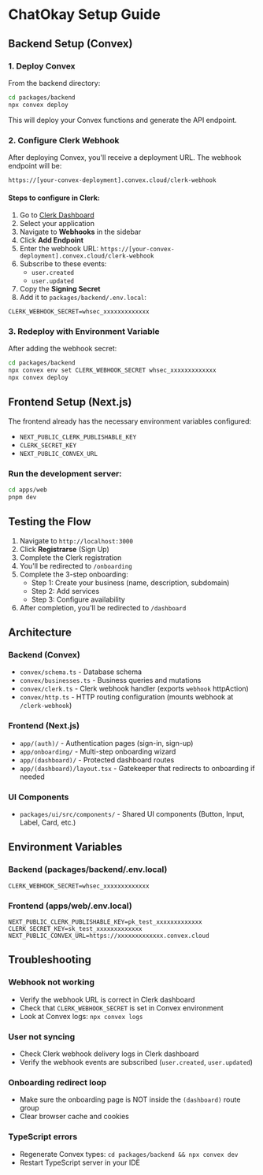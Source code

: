 # ChatOkay Setup Guide

## Backend Setup (Convex)

### 1. Deploy Convex

From the backend directory:

```bash
cd packages/backend
npx convex deploy
```

This will deploy your Convex functions and generate the API endpoint.

### 2. Configure Clerk Webhook

After deploying Convex, you'll receive a deployment URL. The webhook endpoint will be:

```
https://[your-convex-deployment].convex.cloud/clerk-webhook
```

#### Steps to configure in Clerk:

1. Go to [Clerk Dashboard](https://dashboard.clerk.com)
2. Select your application
3. Navigate to **Webhooks** in the sidebar
4. Click **Add Endpoint**
5. Enter the webhook URL: `https://[your-convex-deployment].convex.cloud/clerk-webhook`
6. Subscribe to these events:
   - `user.created`
   - `user.updated`
7. Copy the **Signing Secret**
8. Add it to `packages/backend/.env.local`:

```env
CLERK_WEBHOOK_SECRET=whsec_xxxxxxxxxxxxx
```

### 3. Redeploy with Environment Variable

After adding the webhook secret:

```bash
cd packages/backend
npx convex env set CLERK_WEBHOOK_SECRET whsec_xxxxxxxxxxxxx
npx convex deploy
```

## Frontend Setup (Next.js)

The frontend already has the necessary environment variables configured:
- `NEXT_PUBLIC_CLERK_PUBLISHABLE_KEY`
- `CLERK_SECRET_KEY`
- `NEXT_PUBLIC_CONVEX_URL`

### Run the development server:

```bash
cd apps/web
pnpm dev
```

## Testing the Flow

1. Navigate to `http://localhost:3000`
2. Click **Registrarse** (Sign Up)
3. Complete the Clerk registration
4. You'll be redirected to `/onboarding`
5. Complete the 3-step onboarding:
   - Step 1: Create your business (name, description, subdomain)
   - Step 2: Add services
   - Step 3: Configure availability
6. After completion, you'll be redirected to `/dashboard`

## Architecture

### Backend (Convex)
- `convex/schema.ts` - Database schema
- `convex/businesses.ts` - Business queries and mutations
- `convex/clerk.ts` - Clerk webhook handler (exports `webhook` httpAction)
- `convex/http.ts` - HTTP routing configuration (mounts webhook at `/clerk-webhook`)

### Frontend (Next.js)
- `app/(auth)/` - Authentication pages (sign-in, sign-up)
- `app/onboarding/` - Multi-step onboarding wizard
- `app/(dashboard)/` - Protected dashboard routes
- `app/(dashboard)/layout.tsx` - Gatekeeper that redirects to onboarding if needed

### UI Components
- `packages/ui/src/components/` - Shared UI components (Button, Input, Label, Card, etc.)

## Environment Variables

### Backend (packages/backend/.env.local)
```env
CLERK_WEBHOOK_SECRET=whsec_xxxxxxxxxxxxx
```

### Frontend (apps/web/.env.local)
```env
NEXT_PUBLIC_CLERK_PUBLISHABLE_KEY=pk_test_xxxxxxxxxxxxx
CLERK_SECRET_KEY=sk_test_xxxxxxxxxxxxx
NEXT_PUBLIC_CONVEX_URL=https://xxxxxxxxxxxxx.convex.cloud
```

## Troubleshooting

### Webhook not working
- Verify the webhook URL is correct in Clerk dashboard
- Check that `CLERK_WEBHOOK_SECRET` is set in Convex environment
- Look at Convex logs: `npx convex logs`

### User not syncing
- Check Clerk webhook delivery logs in Clerk dashboard
- Verify the webhook events are subscribed (`user.created`, `user.updated`)

### Onboarding redirect loop
- Make sure the onboarding page is NOT inside the `(dashboard)` route group
- Clear browser cache and cookies

### TypeScript errors
- Regenerate Convex types: `cd packages/backend && npx convex dev`
- Restart TypeScript server in your IDE

